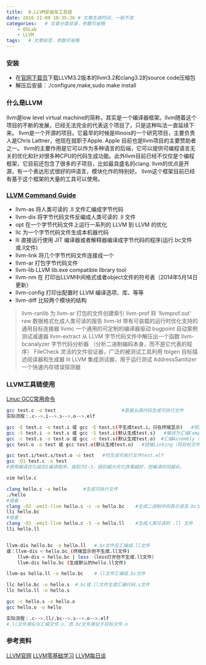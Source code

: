```yaml
---
title:  0.LLVM安装及工具链
date: 2016-11-09 18:35:26 # 文章生成时间，一般不改
categories:   # 文章分类目录，参数可省略
    - OSLab
    - LLVM
tags:   # 文章标签，参数可省略
---
```

### 安装
* 在[官网下载页](http://llvm.org/releases/download.html)下载LLVM3.2版本的llvm3.2和clang3.2的source code压缩包
* 解压后安装：./configure,make,sudo make install
<!--more-->

### 什么是LLVM
llvm是low level virtual machine的简称，其实是一个编译器框架。llvm随着这个项目的不断的发展，已经无法完全的代表这个项目了，只是这种叫法一直延续下来。
llvm是一个开源的项目。它最早的时候是Illinois的一个研究项目，主要负责人是Chris Lattner，他现在就职于Apple. Apple 目前也是llvm项目的主要赞助者之一。
llvm的主要作用是它可以作为多种语言的后端，它可以提供可编程语言无关的优化和针对很多种CPU的代码生成功能。此外llvm目前已经不仅仅是个编程框架，它目前还包含了很多的子项目，比如最具盛名的clang.
llvm的优点是开源，有一个表达形式很好的IR语言，模块化作的特别好。
llvm这个框架目前已经有基于这个框架的大量的工具可以使用。

### [LLVM Command Guide](http://llvm.org/docs/CommandGuide/index.html)
* llvm-as 将人类可读的 .ll 文件汇编成字节代码
* llvm-dis 将字节代码文件反编成人类可读的 .ll 文件
* opt 在一个字节代码文件上运行一系列的 LLVM 到 LLVM 的优化
* llc 为一个字节代码文件生成本机器代码
* lli 直接运行使用 JIT 编译器或者解释器编译成字节代码的程序(运行.bc文件或.ll文件)
* llvm-link 将几个字节代码文件连接成一个
* llvm-ar 打包字节代码文件
* llvm-lib LLVM lib.exe compatible library tool
* llvm-nm 在 打印出LLVM中间格式或者object文件的符号表（2014年5月14日更新）
* llvm-config 打印出配置时 LLVM 编译选项、库、等等
* llvm-diff 比较两个模块的结构

> llvm-ranlib 为 llvm-ar 打包的文件创建索引
llvm-prof 将 'llvmprof.out' raw 数据格式化成人类可读的报告
llvm-ld 带有可装载的运行时优化支持的通用目标连接器
llvmc 一个通用的可定制的编译器驱动
bugpoint 自动案例测试减速器
llvm-extract 从 LLVM 字节代码文件中解压出一个函数
llvm-bcanalyzer 字节代码分析器 （分析二进制编码本身，而不是它代表的程序）
FileCheck 灵活的文件验证器，广泛的被测试工具利用
tblgen 目标描述阅读器和生成器
lit        LLVM 集成测试器，用于运行测试
AddressSanitizer  一个快速内存错误探测器

### LLVM工具链使用
[Linuc GCC常用命令](http://www.cnblogs.com/ggjucheng/archive/2011/12/14/2287738.html)
```bash
gcc test.c -o test                        #直接从源代码生成可执行文件
实际流程：.c-->.i-->.s-->.o-->.elf

gcc -E test.c -o test.i 或 gcc -E test.c(不生成test.i，只在终端显示)   #预处理Preprocessing（加入包含的库,生成中间文件.i）
gcc -S test.i -o test.s 或 gcc -S test.i(默认生成test.s)   #编译为汇编Compilation（编译器生成汇编代码.s）
gcc -c test.s -o test.o 或 gcc -c test.s(默认生成test.o)  #汇编Assembly（汇编器将汇编代码翻译成机器语言指令，把这些指令打包成一种叫做可重定位目标程序格式，并保存在.o文件中）
gcc test.o -o test 或 gcc test.o(默认生成test.o)   #链接Linking（将目标文件链接成可执行文件）

gcc test.i/test.s/test.o -o test   #均生成可执行文件test.elf
gcc -O1 test.c -o test
#使用编译优化级别1编译程序。级别为1~3，级别越大优化效果越好，但编译时间越长。
```

```bash
vim hello.c

clang hello.c -o hello      #生成可执行文件
./hello
#或者
clang -O3 -emit-llvm hello.c -c -o hello.bc    #生成二进制中间表示语言.bc文件
lli hello.bc
#或者：
clang -O3 -emit-llvm hello.c -S -o hello.ll    #生成人类可读的 .ll 文件
lli hello.ll


llvm-dis hello.bc -o hello.ll   #.bc文件反汇编成.ll文件
或：llvm-dis < hello.bc (终端显示但不生成.ll文件)
    llvm-dis < hello.bc | less （less打开但不生成.ll文件）
    llvm-dis hello.bc (生成默认的hello.ll文件)

llvm-as hello.ll -o hello.bc    #.ll文件汇编成.bc文件

llc hello.bc -o hello.s  #.bc或.ll文件生成汇编代码.s文件
llc hello.ll -o hello.s

gcc -c hello.s -o hello.o
gcc hello.o -o hello

实际流程：.c-->.ll/.bc-->.s-->.o-->.elf
#.ll文件类似与汇编文件.s，而.bc文件类似于目标文件.o
```
### 参考资料
[LLVM官网](http://llvm.org/)
[LLVM零基础学习](http://blog.csdn.net/column/details/llvm.html)
[LLVM每日谈](http://blog.csdn.net/column/details/llvm-study.html)

